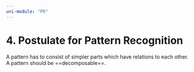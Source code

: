 ```yaml
---
uni-module: "PR"
---
```


# 4. Postulate for Pattern Recognition

A pattern has to consist of simpler parts which have relations to each other. A pattern should be ==decomposable==.
